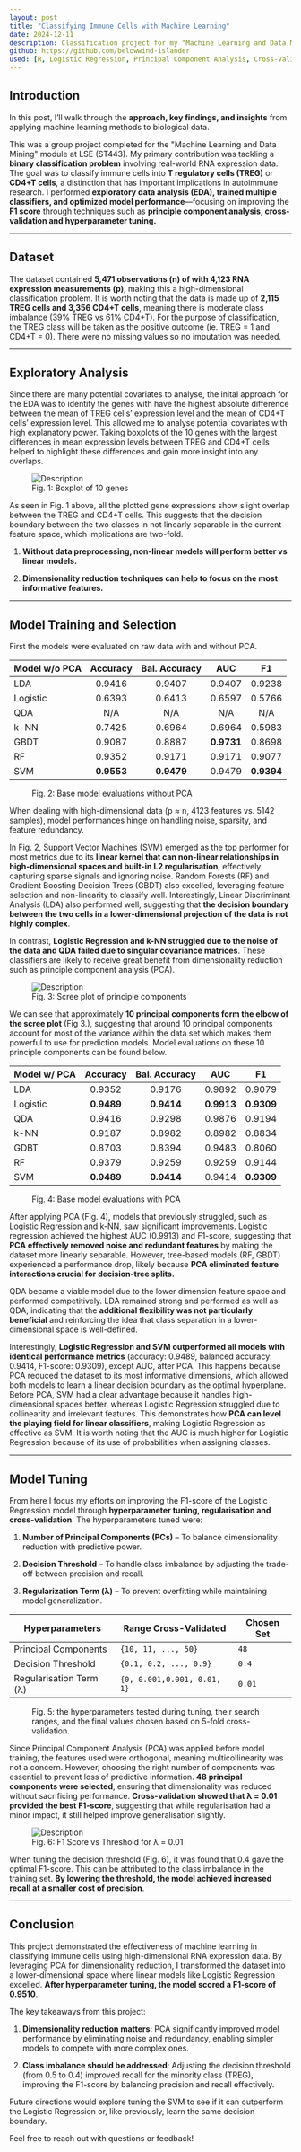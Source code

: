 ```yaml
---
layout: post
title: "Classifying Immune Cells with Machine Learning"
date: 2024-12-11
description: Classification project for my "Machine Learning and Data Mining" module at LSE.
github: https://github.com/belowwind-islander
used: [R, Logistic Regression, Principal Component Analysis, Cross-Validation, Hyperparameter Tuning]
---
```


## Introduction

In this post, I’ll walk through the **approach, key findings, and insights** from applying machine learning methods to biological data. 

This was a group project completed for the "Machine Learning and Data Mining" module at LSE (ST443). My primary contribution was tackling a **binary classification problem** involving real-world RNA expression data. The goal was to classify immune cells into **T regulatory cells (TREG)** or **CD4+T cells**, a distinction that has important implications in autoimmune research. I performed **exploratory data analysis (EDA), trained multiple classifiers, and optimized model performance**—focusing on improving the **F1 score** through techniques such as **principle component analysis, cross-validation and hyperparameter tuning.**

---

## Dataset

The dataset contained **5,471 observations (n) of with 4,123 RNA expression measurements (p)**, making this a high-dimensional classification problem. It is worth noting that the data is made up of **2,115 TREG cells and 3,356 CD4+T cells**, meaning there is moderate class imbalance (39% TREG vs 61% CD4+T). For the purpose of classification, the TREG class will be taken as the positive outcome (ie. TREG = 1 and CD4+T = 0). There were no missing values so no imputation was needed. 

---

## Exploratory Analysis

Since there are many potential covariates to analyse, the inital approach for the EDA was to identify the genes with have the highest absolute difference between the mean of TREG cells’ expression level and the mean of CD4+T cells’ expression level. This allowed me to analyse potential covariates with high explanatory power. Taking boxplots of the 10 genes with the largest differences in mean expression levels between TREG and CD4+T cells helped to highlight these differences and gain more insight into any overlaps. 

<figure class="post-image">
  <img src="/img/posts/ST443/boxplot.png" alt="Description" loading="lazy">
  <figcaption>Fig. 1: Boxplot of 10 genes</figcaption>
</figure>

As seen in Fig. 1 above, all the plotted gene expressions show slight overlap between the TREG and CD4+T cells. This suggests that the decision boundary between the two classes in not linearly separable in the current feature space, which implications are two-fold. 

1. **Without data preprocessing, non-linear models will perform better vs linear models.**

2. **Dimensionality reduction techniques can help to focus on the most informative features.**

---

## Model Training and Selection

First the models were evaluated on raw data with and without PCA. 

| Model w/o PCA  | Accuracy   | Bal. Accuracy | AUC        | F1         |
|:----------|:------------:|:------------:|:------------:|:------------:|
| LDA      | 0.9416     | 0.9407        | 0.9407     | 0.9238 |
| Logistic | 0.6393     | 0.6413        | 0.6597     | 0.5766     |
| QDA      | N/A        | N/A           | N/A        | N/A        |
| k-NN     | 0.7425     | 0.6964        | 0.6964     | 0.5983     |
| GBDT     | 0.9087     | 0.8887        | **0.9731** | 0.8698     |
| RF       | 0.9352     | 0.9171        | 0.9171     | 0.9077     |
| SVM      | **0.9553** | **0.9479**    | 0.9479     | **0.9394**     |

<figure class ="post-image">
    <figcaption>Fig. 2: Base model evaluations without PCA</figcaption>
</figure>

When dealing with high-dimensional data (p ≈ n, 4123 features vs. 5142 samples), model performances hinge on handling noise, sparsity, and feature redundancy. 

In Fig. 2, Support Vector Machines (SVM) emerged as the top performer for most metrics due to its **linear kernel that can non-linear relationships in high-dimensional spaces and built-in L2 regularisation**, effectively capturing sparse signals and ignoring noise. Random Forests (RF) and Gradient Boosting Decision Trees (GBDT) also excelled, leveraging feature selection and non-linearity to classify well. Interestingly, Linear Discriminant Analysis (LDA) also performed well, suggesting that **the decision boundary between the two cells in a lower-dimensional projection of the data is not highly complex**.

In contrast, **Logistic Regression and k-NN struggled due to the noise of the data and QDA failed due to singular covariance matrices**. These classifiers are likely to receive great benefit from dimensionality reduction such as principle component analysis (PCA).

<figure class="post-image">
  <img src="/img/posts/ST443/screeplot.png" alt="Description" loading="lazy">
  <figcaption>Fig. 3: Scree plot of principle components</figcaption>
</figure>

We can see that approximately **10 principal components form the elbow of the scree plot** (Fig 3.), suggesting that around 10 principal components account for most of the variance within the data set which makes them powerful to use for prediction models. Model evaluations on these 10 principle components can be found below. 


| Model w/ PCA            | Accuracy   | Bal. Accuracy | AUC        | F1         |
|:----------|:------------:|:------------:|:------------:|:------------:|
| LDA                 | 0.9352     | 0.9176        | 0.9892     | 0.9079     |
| Logistic            | **0.9489** | **0.9414**    | **0.9913** | **0.9309** |
| QDA                 | 0.9416     | 0.9298        | 0.9876     | 0.9194     |
| k-NN                | 0.9187     | 0.8982        | 0.8982     | 0.8834     |
| GDBT                | 0.8703     | 0.8394        | 0.9483     | 0.8060     |
| RF                  | 0.9379     | 0.9259        | 0.9259     | 0.9144     |
| SVM                 | **0.9489** | **0.9414**    | 0.9414     | **0.9309** |


<figure class ="post-image">
    <figcaption>Fig. 4: Base model evaluations with PCA</figcaption>
</figure>

After applying PCA (Fig. 4), models that previously struggled, such as Logistic Regression and k-NN, saw significant improvements. Logistic regression achieved the highest AUC (0.9913) and F1-score, suggesting that **PCA effectively removed noise and redundant features** by making the dataset more linearly separable. However, tree-based models (RF, GBDT) experienced a performance drop, likely because **PCA eliminated feature interactions crucial for decision-tree splits.** 

QDA became a viable model due to the lower dimension feature space and performed competitively. LDA remained strong and performed as well as QDA, indicating that the **additional flexibility was not particularly beneficial** and reinforcing the idea that class separation in a lower-dimensional space is well-defined.

Interestingly, **Logistic Regression and SVM outperformed all models with identical performance metrics** (accuracy: 0.9489, balanced accuracy: 0.9414, F1-score: 0.9309), except AUC, after PCA. This happens because PCA reduced the dataset to its most informative dimensions, which allowed both models to learn a linear decision boundary as the optimal hyperplane. Before PCA, SVM had a clear advantage because it handles high-dimensional spaces better, whereas Logistic Regression struggled due to collinearity and irrelevant features. This demonstrates how **PCA can level the playing field for linear classifiers**, making Logistic Regression as effective as SVM. It is worth noting that the AUC is much higher for Logistic Regression because of its use of probabilities when assigning classes. 

---

## Model Tuning

From here I focus my efforts on improving the F1-score of the Logistic Regression model through **hyperparameter tuning, regularisation and cross-validation**. The hyperparameters tuned were:

1.	**Number of Principal Components (PCs)** – To balance dimensionality reduction with predictive power.
	
2.	**Decision Threshold** – To handle class imbalance by adjusting the trade-off between precision and recall.
	
3.	**Regularization Term (λ)** – To prevent overfitting while maintaining model generalization.

| Hyperparameters                                      | Range Cross-Validated                                  | Chosen Set   |
|------------------------------------------------------|--------------------------------------------------------|--------------|
| Principal Components         | `{10, 11, ..., 50}`|   `48`   |
| Decision Threshold | `{0.1, 0.2, ..., 0.9}` | `0.4` |
| Regularisation Term (λ) |  `{0, 0.001,0.001, 0.01, 1}` | `0.01` |

<figure class ="post-image">
    <figcaption>Fig. 5: the hyperparameters tested during tuning, their search ranges, and the final values chosen based on 5-fold cross-validation. </figcaption>
</figure>

Since Principal Component Analysis (PCA) was applied before model training, the features used were orthogonal, meaning multicollinearity was not a concern. However, choosing the right number of components was essential to prevent loss of predictive information. **48 principal components were selected**, ensuring that dimensionality was reduced without sacrificing performance. **Cross-validation showed that λ = 0.01 provided the best F1-score**, suggesting that while regularisation had a minor impact, it still helped improve generalisation slightly.

<figure class ="post-image">
    <img src="/img/posts/ST443/threshold.png" alt="Description" loading="lazy">
    <figcaption>Fig. 6: F1 Score vs Threshold for λ = 0.01 <br> </figcaption>
</figure>

When tuning the decision threshold (Fig. 6), it was found that 0.4 gave the optimal F1-score. This can be attributed to the class imbalance in the training set. **By lowering the threshold, the model achieved increased recall at a smaller cost of precision**. 

---

## Conclusion

This project demonstrated the effectiveness of machine learning in classifying immune cells using high-dimensional RNA expression data. By leveraging PCA for dimensionality reduction, I transformed the dataset into a lower-dimensional space where linear models like Logistic Regression excelled. **After hyperparameter tuning, the model scored a F1-score of 0.9510**. 

The key takeaways from this project:

1. **Dimensionality reduction matters**: PCA significantly improved model performance by eliminating noise and redundancy, enabling simpler models to compete with more complex ones.

2. **Class imbalance should be addressed**: Adjusting the decision threshold (from 0.5 to 0.4) improved recall for the minority class (TREG), improving the F1-score by balancing precision and recall effectively.

Future directions would explore tuning the SVM to see if it can outperform the Logistic Regression or, like previously, learn the same decision boundary.

Feel free to reach out with questions or feedback!